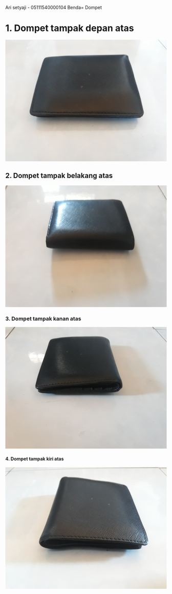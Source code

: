 Ari setyaji - 05111540000104
Benda= Dompet

# 1. Dompet tampak depan atas
![GitHub Logo](/images/depan.jpg)

## 2. Dompet tampak belakang atas
![GitHub Logo](/images/belakang.jpg)

### 3. Dompet tampak kanan atas
![GitHub Logo](/images/kanan.jpg)

#### 4. Dompet tampak kiri atas
![GitHub Logo](/images/kiri.jpg)
